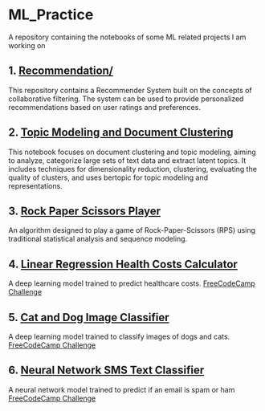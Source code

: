 # ML_Practice

A repository containing the notebooks of some ML related projects I am working on

## 1. [Recommendation/](/Recommendation/)

This repository contains a Recommender System built on the concepts of collaborative filtering. The system can be used to provide personalized recommendations based on user ratings and preferences.

## 2. [Topic Modeling and Document Clustering](/nlp/topic_modeling_and_document_clustering.ipynb)

This notebook focuses on document clustering and topic modeling, aiming to analyze, categorize large sets of text data and extract latent topics. It includes techniques for dimensionality reduction, clustering, evaluating the quality of clusters, and uses bertopic for topic modeling and representations.

## 3. [Rock Paper Scissors Player](https://github.com/The-Professor99/rock-paper-scissors-project)

An algorithm designed to play a game of Rock-Paper-Scissors (RPS) using traditional statistical analysis and sequence modeling.

## 4. [Linear Regression Health Costs Calculator](https://colab.research.google.com/drive/1Gm8rj6VTBbcSKPZzB2LFGHo3VnfeK0Uj?usp=sharing)

A deep learning model trained to predict healthcare costs.
[FreeCodeCamp Challenge](https://www.freecodecamp.org/learn/machine-learning-with-python/machine-learning-with-python-projects/linear-regression-health-costs-calculator)

## 5. [Cat and Dog Image Classifier](https://colab.research.google.com/drive/1JBmMUJukeqTt5X4zLyEod9g75LYaZ-wm?usp=sharing)

A deep learning model trained to classify images of dogs and cats.
[FreeCodeCamp Challenge](https://www.freecodecamp.org/learn/machine-learning-with-python/machine-learning-with-python-projects/cat-and-dog-image-classifier)

## 6. [Neural Network SMS Text Classifier](https://colab.research.google.com/drive/10AOuGvD-M8-ROxuKrLXQAnVPXNyY-Bs9?usp=sharing)

A neural network model trained to predict if an email is spam or ham
[FreeCodeCamp Challenge](https://www.freecodecamp.org/learn/machine-learning-with-python/machine-learning-with-python-projects/neural-network-sms-text-classifier)
